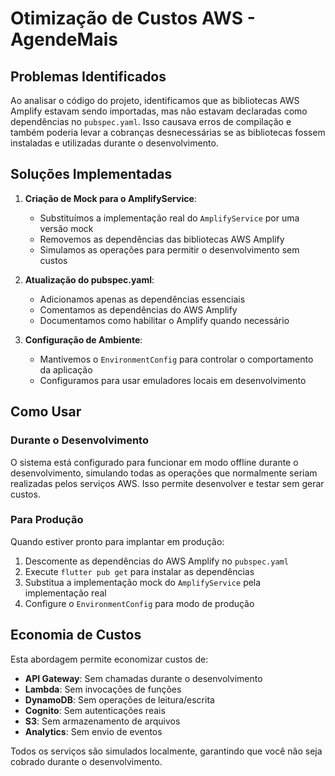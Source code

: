 # Otimização de Custos AWS - AgendeMais

## Problemas Identificados

Ao analisar o código do projeto, identificamos que as bibliotecas AWS Amplify estavam sendo importadas, mas não estavam declaradas como dependências no `pubspec.yaml`. Isso causava erros de compilação e também poderia levar a cobranças desnecessárias se as bibliotecas fossem instaladas e utilizadas durante o desenvolvimento.

## Soluções Implementadas

1. **Criação de Mock para o AmplifyService**:
   - Substituímos a implementação real do `AmplifyService` por uma versão mock
   - Removemos as dependências das bibliotecas AWS Amplify
   - Simulamos as operações para permitir o desenvolvimento sem custos

2. **Atualização do pubspec.yaml**:
   - Adicionamos apenas as dependências essenciais
   - Comentamos as dependências do AWS Amplify
   - Documentamos como habilitar o Amplify quando necessário

3. **Configuração de Ambiente**:
   - Mantivemos o `EnvironmentConfig` para controlar o comportamento da aplicação
   - Configuramos para usar emuladores locais em desenvolvimento

## Como Usar

### Durante o Desenvolvimento

O sistema está configurado para funcionar em modo offline durante o desenvolvimento, simulando todas as operações que normalmente seriam realizadas pelos serviços AWS. Isso permite desenvolver e testar sem gerar custos.

### Para Produção

Quando estiver pronto para implantar em produção:

1. Descomente as dependências do AWS Amplify no `pubspec.yaml`
2. Execute `flutter pub get` para instalar as dependências
3. Substitua a implementação mock do `AmplifyService` pela implementação real
4. Configure o `EnvironmentConfig` para modo de produção

## Economia de Custos

Esta abordagem permite economizar custos de:

- **API Gateway**: Sem chamadas durante o desenvolvimento
- **Lambda**: Sem invocações de funções
- **DynamoDB**: Sem operações de leitura/escrita
- **Cognito**: Sem autenticações reais
- **S3**: Sem armazenamento de arquivos
- **Analytics**: Sem envio de eventos

Todos os serviços são simulados localmente, garantindo que você não seja cobrado durante o desenvolvimento.